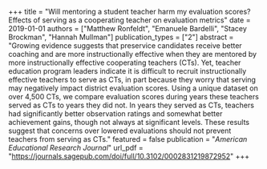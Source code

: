 +++
title = "Will mentoring a student teacher harm my evaluation scores? Effects of serving as a cooperating teacher on evaluation metrics"
date = 2019-01-01
authors = ["Matthew Ronfeldt", "Emanuele Bardelli", "Stacey Brockman", "Hannah Mullman"]
publication_types = ["2"]
abstract = "Growing evidence suggests that preservice candidates receive better coaching and are more instructionally effective when they are mentored by more instructionally effective cooperating teachers (CTs). Yet, teacher education program leaders indicate it is difficult to recruit instructionally effective teachers to serve as CTs, in part because they worry that serving may negatively impact district evaluation scores. Using a unique dataset on over 4,500 CTs, we compare evaluation scores during years these teachers served as CTs to years they did not. In years they served as CTs, teachers had significantly better observation ratings and somewhat better achievement gains, though not always at significant levels. These results suggest that concerns over lowered evaluations should not prevent teachers from serving as CTs."
featured = false
publication = "*American Educational Research Journal*"
url_pdf = "https://journals.sagepub.com/doi/full/10.3102/0002831219872952"
+++

